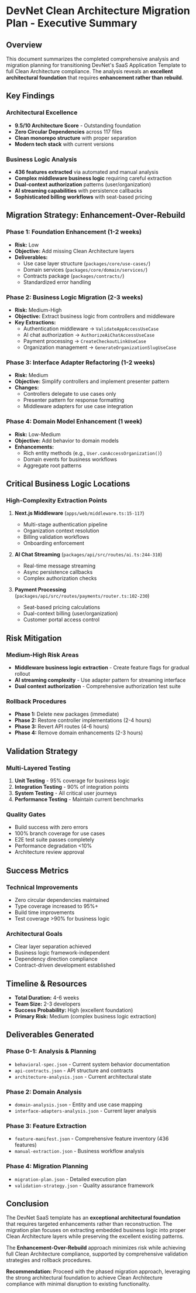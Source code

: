 # DevNet Clean Architecture Migration Plan - Executive Summary

## Overview

This document summarizes the completed comprehensive analysis and migration planning for transitioning DevNet's SaaS Application Template to full Clean Architecture compliance. The analysis reveals an **excellent architectural foundation** that requires **enhancement rather than rebuild**.

## Key Findings

### Architectural Excellence
- **9.5/10 Architecture Score** - Outstanding foundation
- **Zero Circular Dependencies** across 117 files  
- **Clean monorepo structure** with proper separation
- **Modern tech stack** with current versions

### Business Logic Analysis
- **436 features extracted** via automated and manual analysis
- **Complex middleware business logic** requiring careful extraction
- **Dual-context authorization** patterns (user/organization)
- **AI streaming capabilities** with persistence callbacks
- **Sophisticated billing workflows** with seat-based pricing

## Migration Strategy: Enhancement-Over-Rebuild

### Phase 1: Foundation Enhancement (1-2 weeks)
- **Risk:** Low
- **Objective:** Add missing Clean Architecture layers
- **Deliverables:**
  - Use case layer structure (`packages/core/use-cases/`)
  - Domain services (`packages/core/domain/services/`)
  - Contracts package (`packages/contracts/`)
  - Standardized error handling

### Phase 2: Business Logic Migration (2-3 weeks)
- **Risk:** Medium-High
- **Objective:** Extract business logic from controllers and middleware
- **Key Extractions:**
  - Authentication middleware → `ValidateAppAccessUseCase`
  - AI chat authorization → `AuthorizeAiChatAccessUseCase` 
  - Payment processing → `CreateCheckoutLinkUseCase`
  - Organization management → `GenerateOrganizationSlugUseCase`

### Phase 3: Interface Adapter Refactoring (1-2 weeks)
- **Risk:** Medium
- **Objective:** Simplify controllers and implement presenter pattern
- **Changes:**
  - Controllers delegate to use cases only
  - Presenter pattern for response formatting
  - Middleware adapters for use case integration

### Phase 4: Domain Model Enhancement (1 week)
- **Risk:** Low-Medium
- **Objective:** Add behavior to domain models
- **Enhancements:**
  - Rich entity methods (e.g., `User.canAccessOrganization()`)
  - Domain events for business workflows
  - Aggregate root patterns

## Critical Business Logic Locations

### High-Complexity Extraction Points
1. **Next.js Middleware** (`apps/web/middleware.ts:15-117`)
   - Multi-stage authentication pipeline
   - Organization context resolution
   - Billing validation workflows
   - Onboarding enforcement

2. **AI Chat Streaming** (`packages/api/src/routes/ai.ts:244-310`)
   - Real-time message streaming
   - Async persistence callbacks
   - Complex authorization checks

3. **Payment Processing** (`packages/api/src/routes/payments/router.ts:102-230`)
   - Seat-based pricing calculations
   - Dual-context billing (user/organization)
   - Customer portal access control

## Risk Mitigation

### Medium-High Risk Areas
- **Middleware business logic extraction** - Create feature flags for gradual rollout
- **AI streaming complexity** - Use adapter pattern for streaming interface
- **Dual context authorization** - Comprehensive authorization test suite

### Rollback Procedures
- **Phase 1:** Delete new packages (immediate)
- **Phase 2:** Restore controller implementations (2-4 hours)
- **Phase 3:** Revert API routes (4-6 hours)
- **Phase 4:** Remove domain enhancements (2-3 hours)

## Validation Strategy

### Multi-Layered Testing
1. **Unit Testing** - 95% coverage for business logic
2. **Integration Testing** - 90% of integration points
3. **System Testing** - All critical user journeys
4. **Performance Testing** - Maintain current benchmarks

### Quality Gates
- Build success with zero errors
- 100% branch coverage for use cases
- E2E test suite passes completely
- Performance degradation <10%
- Architecture review approval

## Success Metrics

### Technical Improvements
- Zero circular dependencies maintained
- Type coverage increased to 95%+
- Build time improvements
- Test coverage >90% for business logic

### Architectural Goals
- Clear layer separation achieved
- Business logic framework-independent
- Dependency direction compliance
- Contract-driven development established

## Timeline & Resources

- **Total Duration:** 4-6 weeks
- **Team Size:** 2-3 developers
- **Success Probability:** High (excellent foundation)
- **Primary Risk:** Medium (complex business logic extraction)

## Deliverables Generated

### Phase 0-1: Analysis & Planning
- `behavioral-spec.json` - Current system behavior documentation
- `api-contracts.json` - API structure and contracts
- `architecture-analysis.json` - Current architectural state

### Phase 2: Domain Analysis  
- `domain-analysis.json` - Entity and use case mapping
- `interface-adapters-analysis.json` - Current layer analysis

### Phase 3: Feature Extraction
- `feature-manifest.json` - Comprehensive feature inventory (436 features)
- `manual-extraction.json` - Business workflow analysis

### Phase 4: Migration Planning
- `migration-plan.json` - Detailed execution plan
- `validation-strategy.json` - Quality assurance framework

## Conclusion

The DevNet SaaS template has an **exceptional architectural foundation** that requires targeted enhancements rather than reconstruction. The migration plan focuses on extracting embedded business logic into proper Clean Architecture layers while preserving the excellent existing patterns.

The **Enhancement-Over-Rebuild** approach minimizes risk while achieving full Clean Architecture compliance, supported by comprehensive validation strategies and rollback procedures.

**Recommendation:** Proceed with the phased migration approach, leveraging the strong architectural foundation to achieve Clean Architecture compliance with minimal disruption to existing functionality.